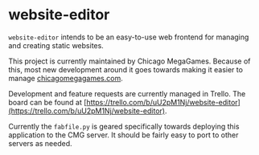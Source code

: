 # website-editor

`website-editor` intends to be an easy-to-use web frontend for managing and creating static websites.

This project is currently maintained by Chicago MegaGames.
Because of this, most new development around it goes towards making it easier to manage [chicagomegagames.com](https://chicagomegagames.com).

Development and feature requests are currently managed in Trello.
The board can be found at [https://trello.com/b/uU2pM1Nj/website-editor](https://trello.com/b/uU2pM1Nj/website-editor).

Currently the `fabfile.py` is geared specifically towards deploying this application to the CMG server.
It should be fairly easy to port to other servers as needed.
